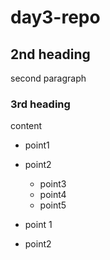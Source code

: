 # day3-repo



## 2nd heading
second paragraph

### 3rd heading
content

* point1

* point2
    * point3
    * point4
    * point5

* point 1
* point2

